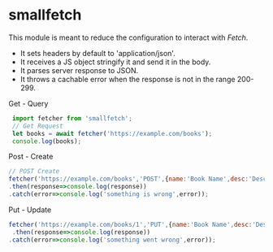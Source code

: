 # smallfetch

This module is meant to reduce the configuration to interact with *Fetch*. 

* It sets headers by default to 'application/json'.
* It receives a JS object stringify it and send it in the body.
* It parses server response to JSON.
* It throws a cachable error when the response is not in the range 200-299.



Get - Query
```js
 import fetcher from 'smallfetch';
 // Get Request
 let books = await fetcher('https://example.com/books');
 console.log(books);
 ```
 Post - Create
 ```js
 // POST Create
 fetcher('https://example.com/books','POST',{name:'Book Name',desc:'Description'})
 .then(response=>console.log(response))
 .catch(error=>console.log('something is wrong',error));
 ```
 Put - Update
 ```js
 fetcher('https://example.com/books/1','PUT',{name:'Book Name',desc:'Description'})
  .then(response=>console.log(response))
 .catch(error=>console.log('something went wrong',error));
```
